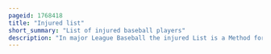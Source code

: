 ```yaml
---
pageid: 1768418
title: "Injured list"
short_summary: "List of injured baseball players"
description: "In major League Baseball the injured List is a Method for Teams to remove injured Players from the Roster in Order to summon healthy Players. Before the 2019 Season it was known as the disabled List."
---
```


